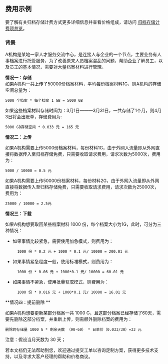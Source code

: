 ## 费用示例
要了解有关归档存储计费方式更多详细信息并查看价格组成，请访问 [归档存储计费项总览]()。

### 背景
A机构是某地一家人才服务交流中心，是连接人与企业的一个节点，主要业务有人事档案进行托管服务，为了改善原来人员档案混乱的问题，帮助企业了解员工，以及员工的基本情况，需要对大量档案材料进行管理。

**情况一：存储**  
如果A机构一共上传了50000份档案材料，平均每份档案材料1G，则A机构的存储空间总量为：

	5000 个档案 * 每个档案 1 GB = 5000 GB	

		
如果这些档案材料存储时间为：3月1日———3月31日，一共存储了1个月，则4月3日将会出账单，存储费用为:

	5000 GB存储空间 * 0.033 元 = 165 元		

**情况二：上传**

如果A机构需要上传5000份档案材料，每份材料1G，由于外网入流量即从外网直接将数据传入至归档存储免费，只需要收取请求费用，请求次数为5000次，费用为：

	5000 / 10000 = 0.5 元

如果A机构需要上传50000份档案材料，每份材料2G，由于外网入流量即从外网直接将数据传入至归档存储免费，只需要收取请求费用，请求次数为25000次，费用为：

	25000 / 10000 = 2.5元

**情况三：下载**

如果A机构想要取回某些档案材料 1000 份，每个档案大小为1G，此时，可分为三种情况：

- 如果事情比较紧急，需要使用加急模式，则费用为：

		1000 份 * 0.2 元 + 1000 * 0.1 元/ 10000 = 200.01 元
		
- 如果事情紧急程度一般，使用标准模式，则费用为：

		1000 份 * 0.06 元 + 1000*0.1 元/ 10000 = 60.01 元
		
- 如果事情不紧急，使用批量获取模式，则费用为：	
		
		1000 份 * 0.016 元 + 1000*0.1 元/ 10000 = 16.01 元
		
**情况四：提前删除	**	

如果A机构想要更新某部分档案一共 1000 G，且这部分档案已经存储了60天，需要先删除这部分档案，并重新上传，则需额外删除档案的费用为：

	删除的存储量 1000 G * 剩余天数 （90-60） * 日单价（0.033/30）=33 元

注意：假设当月天数为 30 天；




若本文档仍无法帮助到您，欢迎通过提交工单以咨询定制方案，获得更多技术支持，以及寻求大客户经理的帮助和价格商议。



